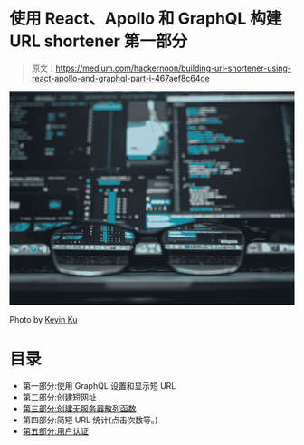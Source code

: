 # 使用 React、Apollo 和 GraphQL 构建 URL shortener 第一部分

> 原文：<https://medium.com/hackernoon/building-url-shortener-using-react-apollo-and-graphql-part-i-467aef8c64ce>

![](img/396c34049b543e47d8d4cffa5d0b19b7.png)

Photo by [Kevin Ku](https://www.pexels.com/u/kevin-ku-92347/)

# 目录

*   第一部分:使用 GraphQL 设置和显示短 URL
*   [第二部分:创建短网址](/@pjausovec/building-url-shortener-using-react-apollo-and-graphql-part-ii-d686dd797c71)
*   [第三部分:创建无服务器散列函数](/@pjausovec/building-url-shortener-using-react-apollo-and-graphql-part-iii-6a1a74d94e5e)
*   第四部分:简短 URL 统计(点击次数等。)
*   [第五部分:用户认证](/@pjausovec/building-url-shortener-using-react-apollo-and-graphql-part-v-user-authentication-726c45979b82)